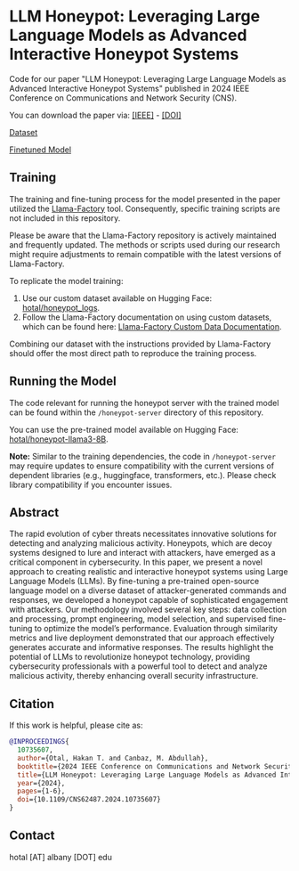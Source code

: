 # LLM Honeypot: Leveraging Large Language Models as Advanced Interactive Honeypot Systems

Code for our paper "LLM Honeypot: Leveraging Large Language Models as Advanced Interactive Honeypot Systems" published in 2024 IEEE Conference on Communications and Network Security (CNS).

You can download the paper via: [[IEEE]](https://ieeexplore.ieee.org/iel8/10735442/10735467/10735607.pdf) - [[DOI]](https://doi.org/10.1109/CNS62487.2024.10735607)

[Dataset](https://huggingface.co/datasets/hotal/honeypot_logs)

[Finetuned Model](https://huggingface.co/hotal/honeypot-llama3-8B)

## Training

The training and fine-tuning process for the model presented in the paper utilized the [Llama-Factory](https://github.com/hiyouga/LLaMA-Factory) tool. Consequently, specific training scripts are not included in this repository.

Please be aware that the Llama-Factory repository is actively maintained and frequently updated. The methods or scripts used during our research might require adjustments to remain compatible with the latest versions of Llama-Factory.

To replicate the model training:
1.  Use our custom dataset available on Hugging Face: [hotal/honeypot_logs](https://huggingface.co/datasets/hotal/honeypot_logs).
2.  Follow the Llama-Factory documentation on using custom datasets, which can be found here: [Llama-Factory Custom Data Documentation](https://github.com/hiyouga/LLaMA-Factory/tree/main/data).

Combining our dataset with the instructions provided by Llama-Factory should offer the most direct path to reproduce the training process.

## Running the Model

The code relevant for running the honeypot server with the trained model can be found within the `/honeypot-server` directory of this repository.

You can use the pre-trained model available on Hugging Face: [hotal/honeypot-llama3-8B](https://huggingface.co/hotal/honeypot-llama3-8B).

**Note:** Similar to the training dependencies, the code in `/honeypot-server` may require updates to ensure compatibility with the current versions of dependent libraries (e.g., huggingface, transformers, etc.). Please check library compatibility if you encounter issues.

## Abstract

The rapid evolution of cyber threats necessitates innovative solutions for detecting and analyzing malicious activity. Honeypots, which are decoy systems designed to lure and interact with attackers, have emerged as a critical component in cybersecurity. In this paper, we present a novel approach to creating realistic and interactive honeypot systems using Large Language Models (LLMs). By fine-tuning a pre-trained open-source language model on a diverse dataset of attacker-generated commands and responses, we developed a honeypot capable of sophisticated engagement with attackers. Our methodology involved several key steps: data collection and processing, prompt engineering, model selection, and supervised fine-tuning to optimize the model’s performance. Evaluation through similarity metrics and live deployment demonstrated that our approach effectively generates accurate and informative responses. The results highlight the potential of LLMs to revolutionize honeypot technology, providing cybersecurity professionals with a powerful tool to detect and analyze malicious activity, thereby enhancing overall security infrastructure.

## Citation

If this work is helpful, please cite as:

```bibtex
@INPROCEEDINGS{
  10735607,
  author={Otal, Hakan T. and Canbaz, M. Abdullah},
  booktitle={2024 IEEE Conference on Communications and Network Security (CNS)},
  title={LLM Honeypot: Leveraging Large Language Models as Advanced Interactive Honeypot Systems},
  year={2024},
  pages={1-6},
  doi={10.1109/CNS62487.2024.10735607}
}
```

## Contact

hotal [AT] albany [DOT] edu
